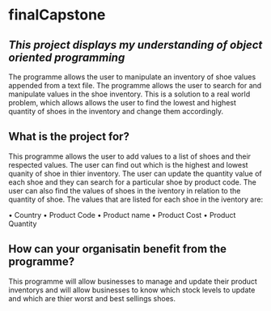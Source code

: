 # **finalCapstone**

## *This project displays my understanding of object oriented programming* 

The programme allows the user to manipulate an inventory of shoe values appended from a text file. The programme allows the user to search for and manipulate values in the shoe inventory. This is a solution to a real world problem, which allows allows the user to find the lowest and highest quantity of shoes in the inventory and change them accordingly.

## What is the project for?
This programme allows the user to add values to a list of shoes and their respected values. The user can find out which is the highest and lowest quanity of shoe in thier inventory. The user can update the quantity value of each shoe and they can search for a particular shoe by product code. The user can also find the values of shoes in the iventory in relation to the quantity of shoe. The values that are listed for each shoe in the iventory are:

• Country
• Product Code
• Product name
• Product Cost
• Product Quantity 

## How can your organisatin benefit from the programme?
This programme will allow businesses to manage and update their product inventorys and will allow businesses to know which stock levels to update and which are thier worst and best sellings shoes. 


